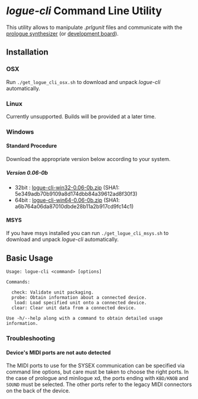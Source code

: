 # *logue-cli* Command Line Utility 

This utility allows to manipulate *.prlgunit* files and communicate with the [prologue synthesizer](http://korg.com/prologue) (or [development board](../../devboards/)).

## Installation

### OSX

Run `./get_logue_cli_osx.sh` to download and unpack *logue-cli* automatically.

### Linux

Currently unsupported. Builds will be provided at a later time.

### Windows

#### Standard Procedure

Download the appropriate version below according to your system.

##### Version 0.06-0b
* 32bit : [logue-cli-win32-0.06-0b.zip](http://cdn.storage.korg.com/korg_SDK/logue-cli-win32-0.06-0b.zip) (SHA1: 5e349adb70b9109a8d174dbb84a39612ad8f30f3)
* 64bit : [logue-cli-win64-0.06-0b.zip](http://cdn.storage.korg.com/korg_SDK/logue-cli-win64-0.06-0b.zip) (SHA1: a6b764a06da87010dbde28b11a2b917cd9fc14c1)

#### MSYS

If you have msys installed you can run `./get_logue_cli_msys.sh` to download and unpack *logue-cli* automatically.


## Basic Usage

```
Usage: logue-cli <command> [options]

Commands:

  check: Validate unit packaging.
  probe: Obtain information about a connected device.
   load: Load specified unit onto a connected device.
  clear: Clear unit data from a connected device.

Use -h/--help along with a command to obtain detailed usage information.
```

### Troubleshooting

#### Device's MIDI ports are not auto detected

The MIDI ports to use for the SYSEX communication can be specified via command line options, but care must be taken to choose the right ports.
In the case of prologue and minilogue xd, the ports ending with `KBD/KNOB` and `SOUND` must be selected. The other ports refer to the legacy MIDI connectors on the back of the device.

